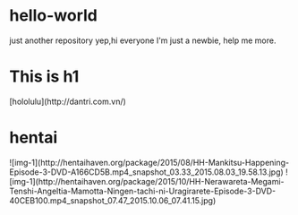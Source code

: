 # hello-world
just another repository
yep,hi everyone
I'm just a newbie, help me more.
<h1>This is h1</h1>
[hololulu](http://dantri.com.vn/)
<h1>hentai</h1>
![img-1](http://hentaihaven.org/package/2015/08/HH-Mankitsu-Happening-Episode-3-DVD-A166CD5B.mp4_snapshot_03.33_2015.08.03_19.58.13.jpg)
![img-1](http://hentaihaven.org/package/2015/10/HH-Nerawareta-Megami-Tenshi-Angeltia-Mamotta-Ningen-tachi-ni-Uragirarete-Episode-3-DVD-40CEB100.mp4_snapshot_07.47_2015.10.06_07.41.15.jpg)
